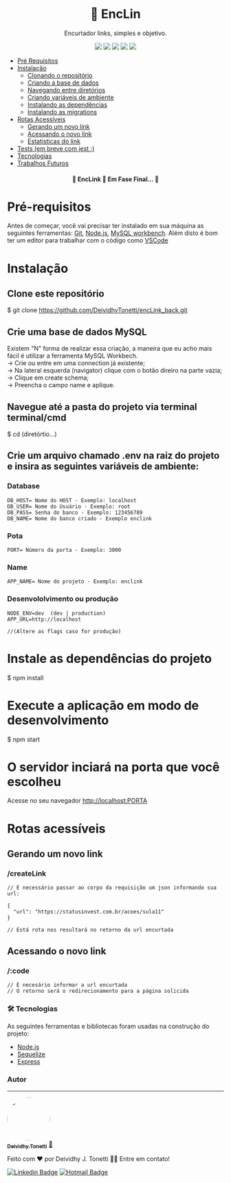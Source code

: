 <h1 align="center">🔗 EncLin</h1>
<p align="center">Encurtador links, simples e objetivo.</p>
<div align="center">
  <img src="https://img.shields.io/static/v1?label=Licence&message=MIT&color=2874F0"/>
  <img src="https://img.shields.io/static/v1?label=Node&message=>14.17&color=00C300"/>
  <img src="https://img.shields.io/static/v1?label=NPM&message=>6.8&color=FF160B"/>
  <img src="https://img.shields.io/static/v1?label=Express&message=>6.8&color=7B68EE"/>
  <img src="https://img.shields.io/static/v1?label=Sequelize&message=V6&color=FFE005"/>
</div>

<!--ts-->
   * [Pré Requisitos](#pre-requisitos)
   * [Instalação](#instalacao)
      * [Clonando o repositório](#clone-repositorio)
      * [Criando a base de dados](#criar-base-dados)
      * [Navegando entre diretórios](#navegacao)
      * [Criando variáveis de ambiente](#dotenv)
      * [Instalando as dependências](#dependencias)
      * [Instalando as migrations](#migrations)
   * [Rotas Acessíveis](#rotas)
      * [Gerando um novo link](#genereteLink)
      * [Acessando o novo link](#accessLink)
      * [Estatisticas do link](#statistics)
   * [Tests (em breve com jest :)](#testes)
   * [Tecnologias](#tecnologias)
   * [Trabalhos Futuros](#trabalhos-futuros)
<!--te-->

<h4 align="center"> 
	🚧  EncLink 🚀 Em Fase Final...  🚧
</h4>

# Pré-requisitos
Antes de começar, você vai precisar ter instalado em sua máquina as seguintes ferramentas:
[Git](https://git-scm.com), 
[Node.js](https://nodejs.org/en/),
[MySQL workbench](https://dev.mysql.com/downloads/workbench/).
Além disto é bom ter um editor para trabalhar com o código como [VSCode](https://code.visualstudio.com/)

# Instalação
## Clone este repositório
$ git clone <https://github.com/DeividhyTonetti/encLink_back.git>

## Crie uma base de dados MySQL
Existem "N" forma de realizar essa criação, a maneira que eu acho mais fácil é utilizar a ferramenta MySQL Workbech. <br>
-> Crie ou entre em uma connection já existente; <br>
-> Na lateral esquerda (navigator) clique com o botão direiro na parte vazia; <br>
-> Clique em create schema; <br>
-> Preencha o campo name e aplique. <br>

## Navegue até a pasta do projeto via terminal terminal/cmd
$ cd (diretórtio...)

## Crie um arquivo chamado .env na raiz do projeto e insira as seguintes variáveis de ambiente:
### Database
    DB_HOST= Nome do HOST - Exemplo: localhost
    DB_USER= Nome do Usuário - Exemplo: root  
    DB_PASS= Senha do banco - Exemplo: 123456789
    DB_NAME= Nome do banco criado - Exemplo enclink
  
### Pota
    PORT= Número da porta - Exemplo: 3000
  
### Name
    APP_NAME= Nome do projeto - Exemplo: enclink
  
### Desenvololvimento ou produção
    NODE_ENV=dev  (dev | production)
    APP_URL=http://localhost 
    
    //(Altere as flags caso for produção)
 
# Instale as dependências do projeto
$ npm install

# Execute a aplicação em modo de desenvolvimento
$ npm start

# O servidor inciará na porta que você escolheu
Acesse no seu navegador <http://localhost:PORTA>

# Rotas acessíveis
  ## Gerando um novo link
   ### /createLink 
    // É necessário passar ao corpo da requisição um json informando sua url:
   
    {
      "url": "https://statusinvest.com.br/acoes/sula11"
    }
    
    // Está rota nos resultará no retorno da url encurtada
  ## Acessando o novo link
  ### /:code
    // É necesário informar a url encurtada
    // O retorno será o redirecionamento para a página solicida
  
### 🛠 Tecnologias

As seguintes ferramentas e bibliotecas foram usadas na construção do projeto:

- [Node.js](https://nodejs.org/en/)
- [Sequelize](https://sequelize.org/master/)
- [Express](https://expressjs.com/pt-br/)

### Autor
---

<a href="https://www.linkedin.com/in/deividhytonetti6/">
 <img style="border-radius: 50%;" src=https://avatars.githubusercontent.com/u/34030150?s=96&v=4" width="100px;" alt=""/>
 <br />
 <sub><b>Deividhy Tonetti</b></sub></a> <a href="https://github.com/DeividhyTonetti" title="Rocketseat">🚀</a>


Feito com ❤️ por Deividhy J. Tonetti 👋🏽 Entre em contato!

[![Linkedin Badge](https://img.shields.io/badge/-Thiago-blue?style=flat-square&logo=Linkedin&logoColor=white&link=https://www.linkedin.com/in/deividhytonetti6/)](https://www.linkedin.com/in/deividhytonetti6/) 
[![Hotmail Badge](https://img.shields.io/badge/-deividhytonetti@gmail.com-c14438?style=flat-square&logo=Gmail&logoColor=white&link=mailto:deividhytonetti@gmail.com)](mailto:deividhytonetti@gmail.com)
